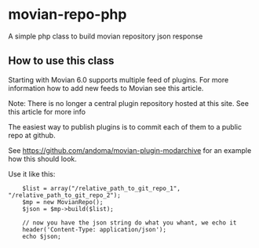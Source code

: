 # movian-repo-php
A simple php class to build movian repository json response


## How to use this class

Starting with Movian 6.0 supports multiple feed of plugins. For more information how to add new feeds to Movian see this article.

Note: There is no longer a central plugin repository hosted at this site. See this article for more info

The easiest way to publish plugins is to commit each of them to a public repo at github.

See https://github.com/andoma/movian-plugin-modarchive for an example how this should look.


Use it like this:
~~~
    $list = array("/relative_path_to_git_repo_1", "/relative_path_to_git_repo_2");
    $mp = new MovianRepo();
    $json = $mp->build($list);
 
    // now you have the json string do what you whant, we echo it 
    header('Content-Type: application/json');
    echo $json;
~~~


